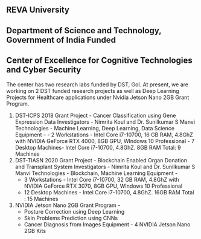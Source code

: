 

## REVA University
## Department of Science and Technology, Government of India Funded
## Center of Excellence for Cognitive Technologies and Cyber Security

The center has two research labs funded by DST, GoI. 
At present, we are working on 2 DST funded research projects as well as Deep Learning Projects for Healthcare applications under Nvidia Jetson Nano 2GB Grant Program.

1. DST-ICPS 2018 Grant Project - Cancer Classification using Gene Expression Data
      Investigators - Nimrita Koul and Dr. Sunilkumar S Manvi
      Technologies - Machine Learning, Deep Learning, Data Science
      Equipment - 
        - 2 Workstations - Intel Core i7-10700, 16 GB RAM, 4.8GhZ with NVIDIA GeForce RTX 4000, 8GB GPU, WIndows 10 Professional
        - 7 Desktop Machines- Intel Core i7-10700, 4.8GhZ. 8GB RAM
        Total:  9 Machines
2. DST-TIASN 2020 Grant Project - Blockchain Enabled Organ Donation and Transplant System
      Investigators - Nimrita Koul and Dr. Sunilkumar S Manvi
      Technologies - Blockchain, Machine Learning
      Equipment - 
      - 3 Workstations - Intel Core i7-10700, 32 GB RAM, 4.8GhZ with NVIDIA GeForce RTX 3070,  8GB GPU, WIndows 10 Professional
      - 12 Desktop Machines - Intel Core i7-10700, 4.8GhZ. 16GB RAM
      Total : 15 Machines
3. NVIDIA Jetson Nano 2GB Grant Program -
    - Posture Correction using Deep Learning
    - Skin Problems Prediction using CNNs
    - Cancer Diagnosis from Images
    Equipment - 4 NVIDIA Jetson Nano 2GB Kits


